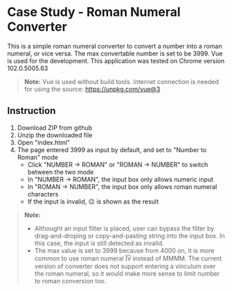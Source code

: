 ﻿# Case Study - Roman Numeral Converter

This is a simple roman numeral converter to convert a number into a roman numeral, or vice versa. The max convertable number is set to be 3999.
Vue is used for the development.
This application was tested on Chrome version 102.0.5005.63

> **Note:** Vue is used without build tools. Internet connection is needed for  using the source: https://unpkg.com/vue@3

## Instruction

1. Download ZIP from github
2. Unzip the downloaded file
3. Open "index.html"
4. The page entered 3999 as input by default, and set to "Number to Roman" mode
	+ Click "NUMBER -> ROMAN" or "ROMAN -> NUMBER" to switch between the two mode
	+ In "NUMBER -> ROMAN", the input box only allows numeric input
	+ In "ROMAN -> NUMBER", the input box only allows roman numeral characters
	+ If the input is invalid, 😐 is shown as the result

> **Note:** 
> + Althought an input filter is placed, user can bypass the filter by drag-and-droping or copy-and-pasting string into the input box. In this case, the input is still detected as invalid.
> + The max value is set to 3999 because from 4000 on, it is more common to use roman numeral I̅V̅ instead of MMMM. The current version of converter does not support entering a vinculum over the roman numeral, so it would make more sense to limit number to roman conversion too.
